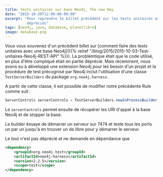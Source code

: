 ```yaml
---
title: Tests unitaires sur base Neo4j, The new Way
date: "2015-10-20T12:00:00-00:00"
excerpt: "Pour reprendre le billet précédent sur les tests unitaires avec Neo4j mais cette fois sans les dépendences
          dépréciés"
tags: [neo4j, java, database, planetlibre]
image: database.png
---
```


Vous vous souvenez d'un précédent billet sur [comment faire des tests unitaires avec une base Neo4j]({{% relref "/blog/2015/2015-10-03-Test-unitaires-Neo4j-REST-API" %}}).
La problémtique était que le code utilisé, en plus d'être compliqué était en partie déprécié. Mais récemment, nous avons
eu à développé une extension Neo4j pour les besoin d'un projet et la procédure de test précognisé par Neo4j inclut l'utilisation
d'une classe `TestServerBuilders` du package `org.neo4j.harness`.

A partir de cette classe, il est possible de modifier notre précédente Rule comme suit :

``` java
ServerControls serverControls = TestServerBuilders.newInProcessBuilder().newServer();
```

Le `serverControls` permet ensuite de récupérer les URI d'appel à la base Neo4j et de stopper la base.

Le builder éssaye de démarrer un serveur sur 7474 et teste tous les ports un par un jusqu'à en trouver un de libre pour
y démarrer le serveur.

Le tout n'est pas déprécié et ne demande en dépendance que
``` xml
<dependency>
    <groupId>org.neo4j.test</groupId>
    <artifactId>neo4j-harness</artifactId>
    <version>2.2.5</version>
    <scope>test</scope>
</dependency>
```


